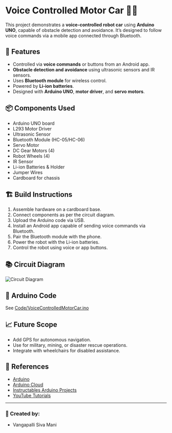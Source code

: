 # Voice Controlled Motor Car 🚗🎤

This project demonstrates a **voice-controlled robot car** using **Arduino UNO**, capable of obstacle detection and avoidance. It’s designed to follow voice commands via a mobile app connected through Bluetooth.

## 🔑 Features
- Controlled via **voice commands** or buttons from an Android app.
- **Obstacle detection and avoidance** using ultrasonic sensors and IR sensors.
- Uses **Bluetooth module** for wireless control.
- Powered by **Li-ion batteries**.
- Designed with **Arduino UNO**, **motor driver**, and **servo motors**.

## 📦 Components Used
- Arduino UNO board
- L293 Motor Driver
- Ultrasonic Sensor
- Bluetooth Module (HC-05/HC-06)
- Servo Motor
- DC Gear Motors (4)
- Robot Wheels (4)
- IR Sensor
- Li-ion Batteries & Holder
- Jumper Wires
- Cardboard for chassis

## 🏗️ Build Instructions
1. Assemble hardware on a cardboard base.
2. Connect components as per the circuit diagram.
3. Upload the Arduino code via USB.
4. Install an Android app capable of sending voice commands via Bluetooth.
5. Pair the Bluetooth module with the phone.
6. Power the robot with the Li-ion batteries.
7. Control the robot using voice or app buttons.

## 📚 Circuit Diagram
![Circuit Diagram](./Documentation/circuit_diagram.png)

## 📜 Arduino Code
See [Code/VoiceControlledMotorCar.ino](./Code/VoiceControlledMotorCar.ino)

## 📈 Future Scope
- Add GPS for autonomous navigation.
- Use for military, mining, or disaster rescue operations.
- Integrate with wheelchairs for disabled assistance.

## 📖 References
- [Arduino](https://www.arduino.cc/)
- [Arduino Cloud](https://cloud.arduino.cc/)
- [Instructables Arduino Projects](https://www.instructables.com/circuits/arduino/projects/)
- [YouTube Tutorials](https://www.youtube.com/results?search_query=arduino+projects)

---

### 📌 Created by:
- Vangapalli Siva Mani
